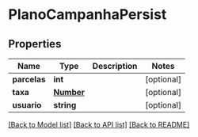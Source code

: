 # PlanoCampanhaPersist

## Properties
Name | Type | Description | Notes
------------ | ------------- | ------------- | -------------
**parcelas** | **int** |  | [optional] 
**taxa** | [**Number**](Number.md) |  | [optional] 
**usuario** | **string** |  | [optional] 

[[Back to Model list]](../README.md#documentation-for-models) [[Back to API list]](../README.md#documentation-for-api-endpoints) [[Back to README]](../README.md)


